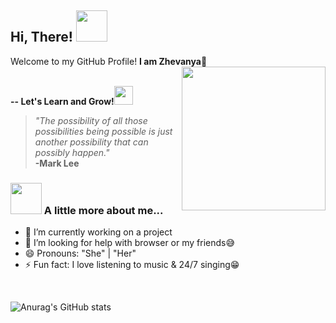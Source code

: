 <h2> Hi, There! <img src="https://media.giphy.com/media/mGcNjsfWAjY5AEZNw6/giphy.gif" width="50"></h2>
Welcome to my GitHub Profile!
<b>I am Zhevanya</b>👋

<img align='right' src="https://thumbs.gfycat.com/SilverPlushAmericanriverotter-max-1mb.gif" width="230">
<p></br><b>-- Let's Learn and Grow!</b><img src="https://media.giphy.com/media/WUlplcMpOCEmTGBtBW/giphy.gif" width="30"> 
</em></p>

> *"The possibility of all those possibilities being possible is just another possibility that can possibly happen."* <br>**-Mark Lee**
### <img src="https://i.ya-webdesign.com/images/molang-transparent-animated-gif.gif" width="50"> A little more about me...
- 🔭 I’m currently working on a project
- 🤔 I’m looking for help with browser or my friends😅
- 😄 Pronouns: "She" | "Her"
- ⚡ Fun fact: I love listening to music & 24/7 singing😁

<br>

![Anurag's GitHub stats](https://github-readme-stats.vercel.app/api?username=deczhva&show_icons=true&theme=radical)

<!--
**deczhva/deczhva** is a ✨ _special_ ✨ repository because its `README.md` (this file) appears on your GitHub profile.
